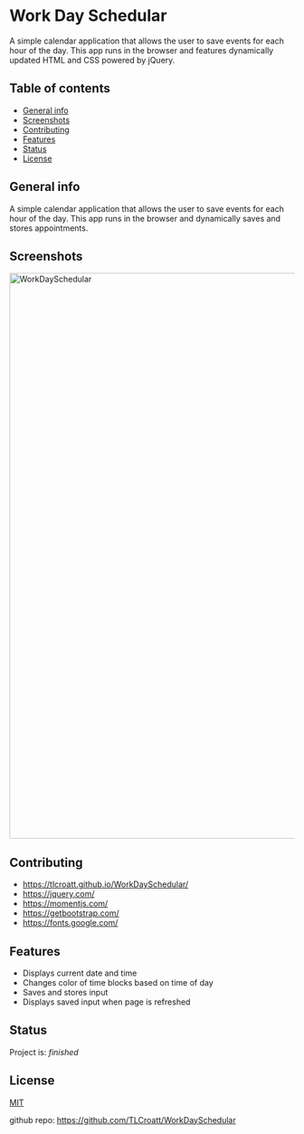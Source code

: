 # Work Day Schedular
A simple calendar application that allows the user to save events for each hour of the day. This app runs in the browser and features dynamically updated HTML and CSS powered by jQuery.

## Table of contents
* [General info](#general-info)
* [Screenshots](#screenshots)
* [Contributing](#contributing)
* [Features](#features)
* [Status](#status)
* [License](#license)

## General info
A simple calendar application that allows the user to save events for each hour of the day. This app runs in the browser and dynamically saves and stores appointments.

## Screenshots

<img width="1000" alt="WorkDaySchedular" src="https://user-images.githubusercontent.com/66500773/90269466-e7089400-de15-11ea-83eb-3cee8a75892e.png">

## Contributing
* https://tlcroatt.github.io/WorkDaySchedular/
* https://jquery.com/
* https://momentjs.com/
* https://getbootstrap.com/
* https://fonts.google.com/


## Features
* Displays current date and time
* Changes color of time blocks based on time of day
* Saves and stores input
* Displays saved input when page is refreshed


## Status
Project is: _finished_

## License
[MIT](https://choosealicense.com/licenses/mit/)

github repo: https://github.com/TLCroatt/WorkDaySchedular


